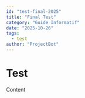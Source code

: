 ```yaml
---
id: "test-final-2025"
title: "Final Test"
category: "Guide Informatif"
date: "2025-10-26"
tags:
  - test
author: "ProjectBot"
---
```


# Test

Content